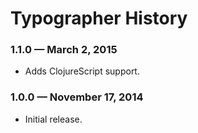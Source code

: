 # Typographer History

### 1.1.0 — March 2, 2015
* Adds ClojureScript support.

### 1.0.0 — November 17, 2014
* Initial release.
